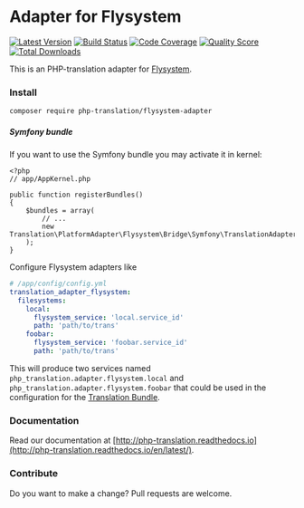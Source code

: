 # Adapter for Flysystem

[![Latest Version](https://img.shields.io/github/release/php-translation/flysystem-adapter.svg?style=flat-square)](https://github.com/php-translation/flysystem-adapter/releases)
[![Build Status](https://img.shields.io/travis/php-translation/flysystem-adapter.svg?style=flat-square)](https://travis-ci.org/php-translation/flysystem-adapter)
[![Code Coverage](https://img.shields.io/scrutinizer/coverage/g/php-translation/flysystem-adapter.svg?style=flat-square)](https://scrutinizer-ci.com/g/php-translation/flysystem-adapter)
[![Quality Score](https://img.shields.io/scrutinizer/g/php-translation/flysystem-adapter.svg?style=flat-square)](https://scrutinizer-ci.com/g/php-translation/flysystem-adapter)
[![Total Downloads](https://img.shields.io/packagist/dt/php-translation/flysystem-adapter.svg?style=flat-square)](https://packagist.org/packages/php-translation/flysystem-adapter)

This is an PHP-translation adapter for [Flysystem](https://flysystem.thephpleague.com/).

### Install

```bash
composer require php-translation/flysystem-adapter
```

##### Symfony bundle

If you want to use the Symfony bundle you may activate it in kernel:

```
<?php
// app/AppKernel.php

public function registerBundles()
{
    $bundles = array(
        // ...
        new Translation\PlatformAdapter\Flysystem\Bridge\Symfony\TranslationAdapterFlysystemBundle(),
    );
}
```

Configure Flysystem adapters like
``` yaml
# /app/config/config.yml
translation_adapter_flysystem:
  filesystems:
    local:
      flysystem_service: 'local.service_id' 
      path: 'path/to/trans' 
    foobar:
      flysystem_service: 'foobar.service_id' 
      path: 'path/to/trans' 
```


This will produce two services named `php_translation.adapter.flysystem.local` 
and `php_translation.adapter.flysystem.foobar` that could be used in the configuration for
the [Translation Bundle](https://github.com/php-translation/symfony-bundle).

### Documentation

Read our documentation at [http://php-translation.readthedocs.io](http://php-translation.readthedocs.io/en/latest/).

### Contribute

Do you want to make a change? Pull requests are welcome.
